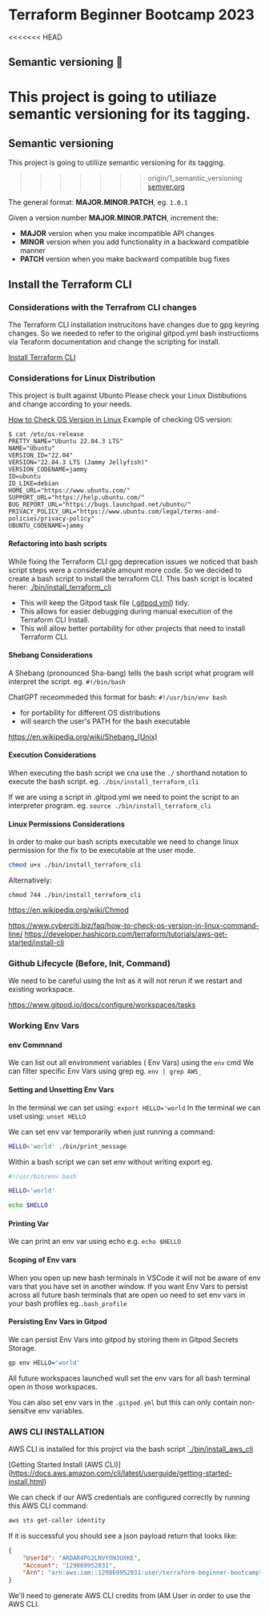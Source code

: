 # Terraform Beginner Bootcamp 2023

<<<<<<< HEAD
## Semantic versioning :mage:
This project is going to utiliaze semantic versioning for its tagging.
=======
## Semantic versioning
This project is going to utiliize semantic versioning for its tagging.
>>>>>>> origin/1_semantic_versioning
[semver.org ](https://semver.org/)

The general format:
**MAJOR.MINOR.PATCH**, eg. `1.0.1`

Given a version number **MAJOR.MINOR.PATCH**, increment the:

- **MAJOR** version when you make incompatible API changes
- **MINOR** version when you add functionality in a backward compatible manner
- **PATCH** version when you make backward compatible bug fixes

## Install the Terraform CLI

### Considerations with the Terrafrom CLI changes
The Terraform CLI installation instrucitons have changes due to gpg keyring changes. So  we needed to refer to the original gitpod.yml bash instructioms via Teraform documentation and change the scripting for install.

[Install Terraform CLI](https://devloper.hashicorp.com/terraform/tutorials/aws-get-started/install-cli) 

### Considerations for Linux Distribution
This project is built against Ubunto 
Please check your Linux Distibutions and change according to your needs.

[How to Check OS Version in Linux](https://www.cyberciti.biz/faq/how-to-check-os-version-in-linux-command-line/)
Example of checking OS version:
```
$ cat /etc/os-release
PRETTY_NAME="Ubuntu 22.04.3 LTS"
NAME="Ubuntu"
VERSION_ID="22.04"
VERSION="22.04.3 LTS (Jammy Jellyfish)"
VERSION_CODENAME=jammy
ID=ubuntu
ID_LIKE=debian
HOME_URL="https://www.ubuntu.com/"
SUPPORT_URL="https://help.ubuntu.com/"
BUG_REPORT_URL="https://bugs.launchpad.net/ubuntu/"
PRIVACY_POLICY_URL="https://www.ubuntu.com/legal/terms-and-policies/privacy-policy"
UBUNTU_CODENAME=jammy
```

#### Refactoring into bash scripts

While fixing the Terraform CLI gpg deprecation issues we noticed that bash script steps were a considerable amount more code.
So we decided to create a bash script to install the terraform CLI.
This bash script is located herer: [./bin/install_terraform_cli](./bin/install_terraform_cli)

- This will keep the Gitpod task file ([.gitpod.yml](.gitpod.yml)) tidy.
- This allows for easier debugging during manual execution of the Terraform CLI Install.
- This will allow better portability for other projects that need to install Terraform CLI.

#### Shebang Considerations
A Shebang (pronounced Sha-bang) tells the bash script what program will interpret the script. eg. `#!/bin/bash`

ChatGPT receommeded this format for bash: `#!/usr/bin/env bash`
- for portability for different OS distributions
- will search the user's PATH for the bash executable

https://en.wikipedia.org/wiki/Shebang_(Unix)

#### Execution Considerations

When executing the bash script we cna use the `./` shorthand notation to execute the bash script.
eg. `./bin/install_terraform_cli`

If we are using a script in .gitpod.yml we need to point the script to an interpreter program.
eg. `source ./bin/install_terraform_cli`

#### Linux Permissions Considerations
In order to make our bash scripts executable we need to change linux permission for the fix to be executable at the user mode.
```sh
chmod u+x ./bin/install_terraform_cli
```
Alternatively:
```
chmod 744 ./bin/install_terraform_cli
```
https://en.wikipedia.org/wiki/Chmod

https://www.cyberciti.biz/faq/how-to-check-os-version-in-linux-command-line/
https://developer.hashicorp.com/terraform/tutorials/aws-get-started/install-cli

### Github Lifecycle (Before, Init, Command)
We need to be careful using the Init as it will not rerun if we restart and existing workspace.

https://www.gitpod.io/docs/configure/workspaces/tasks

### Working Env Vars
#### env Commnand
We can list out all environment variables ( Env Vars) using the `env` cmd
We can filter specific Env Vars using grep eg. `env | grep AWS_`

#### Setting and Unsetting Env Vars
In the terminal we can set using:  `export HELLO='world`
In the terminal we can uset using: `unset HELLO`

We can set env var temporarily when just running a command: 

```sh
HELLO='world' ./bin/print_message
```
Within a bash script we can set env without writing export eg.

```sh
#!/usr/bin/env bash

HELLO='world'

echo $HELLO
```
#### Printing Var
We can print an env var using echo e.g. `echo $HELLO`

#### Scoping of Env vars 
When you open up new bash terminals in VSCode it will not be aware of env vars that you have set in another window.
If you want Env Vars to persist across all future bash terminals that are open uo need to set env vars in your bash profiles 
eg.`.bash_profile`

#### Persisting Env Vars in Gitpod
We can persist Env Vars into gitpod by storing them in Gitpod Secrets Storage.

```sh
gp env HELLO='world'
```
All future workspaces launched wull set the env vars for all bash terminal open in those workspaces.

You can also set env vars in the `.gitpod.yml` but this can only contain non-sensitve env variables.


### AWS CLI INSTALLATION
AWS CLI is installed for this projrct via the bash script [`./bin/install_aws_cli](./bin/install_aws_cli)

[Getting Started Install (AWS CLI)] (https://docs.aws.amazon.com/cli/latest/userguide/getting-started-install.html)

We can check if our AWS credentials are configured correctly by running this AWS CLI command: 
```sh
aws sts get-caller identity 
```
If it is successful you should see a json payload return that looks like:

```json
{
    "UserId": "ARDAR4PG2LNVYONJUXKE",
    "Account": "129869952031",
    "Arn": "arn:aws:iam::129869952031:user/terraform-beginner-bootcamp"
}

```
We'll need to generate AWS CLI credits from IAM User in order to use the AWS CLI.
